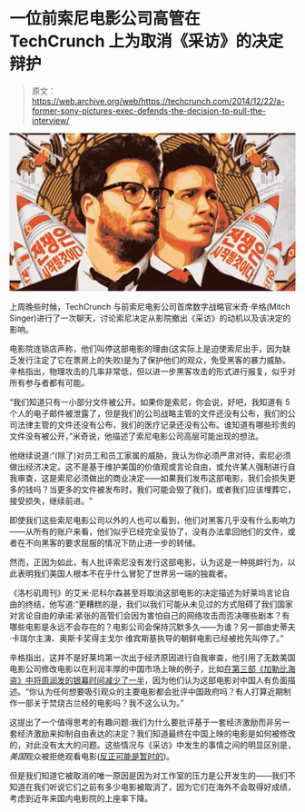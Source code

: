 # 一位前索尼电影公司高管在 TechCrunch 上为取消《采访》的决定辩护

> 原文：<https://web.archive.org/web/https://techcrunch.com/2014/12/22/a-former-sony-pictures-exec-defends-the-decision-to-pull-the-interview/>

![The Interview](img/66f83cdb7a8fcf783d2de8d47eb12832.png)

上周晚些时候，TechCrunch 与前索尼电影公司首席数字战略官米奇·辛格(Mitch Singer)进行了一次聊天，讨论索尼决定从影院撤出《采访》的动机以及该决定的影响。

电影院连锁店声称，他们叫停这部电影的理由(这实际上是迫使索尼出手，因为缺乏发行注定了它在票房上的失败)是为了保护他们的观众，免受黑客的暴力威胁。辛格指出，物理攻击的几率非常低，但以进一步黑客攻击的形式进行报复，似乎对所有参与者都有可能。

“我们知道只有一小部分文件被公开。如果你是索尼，你会说，好吧，我知道有 5 个人的电子邮件被泄露了，但是我们的公司战略主管的文件还没有公布，我们的公司法律主管的文件还没有公布，我们的医疗记录还没有公布。谁知道有哪些珍贵的文件没有被公开，”米奇说，他描述了索尼电影公司高层可能出现的想法。

他继续说道:“(除了)对员工和员工家属的威胁，我认为你必须严肃对待，索尼必须做出经济决定。这不是基于维护美国的价值观或言论自由，或允许某人强制进行自我审查，这是索尼必须做出的商业决定——如果我们发布这部电影，我们会损失更多的钱吗？当更多的文件被发布时，我们可能会毁了我们，或者我们应该埋葬它，接受损失，继续前进。"

即使我们这些索尼电影公司以外的人也可以看到，他们对黑客几乎没有什么影响力——从所有的账户来看，他们似乎已经完全妥协了，没有办法拿回他们的文件，或者在不向黑客的要求屈服的情况下防止进一步的转储。

然而，正因为如此，有人批评索尼没有发行这部电影，认为这是一种挑衅行为，以此表明我们美国人根本不在乎什么冒犯了世界另一端的独裁者。

《洛杉矶周刊》的艾米·尼科尔森甚至将取消这部电影的决定描述为好莱坞言论自由的终结，他写道:“更糟糕的是，我们以我们可能从未见过的方式阻碍了我们国家对言论自由的承诺:紧张的高管们会因为害怕自己的网络攻击而否决哪些剧本？有哪些电影是永远不会存在的？电影公司会保持沉默多久——为谁？另一部由史蒂夫·卡瑞尔主演、奥斯卡奖得主戈尔·维宾斯基执导的朝鲜电影已经被抢先叫停了。”

辛格指出，这并不是好莱坞第一次出于经济原因进行自我审查，他引用了无数美国电影公司修改电影以在利润丰厚的中国市场上映的例子，比如[在第三部《加勒比海盗》中将周润发的银幕时间减少了一半](https://web.archive.org/web/20221209040723/http://web.archive.org/web/20070618003655/http://www.cnn.com/2007/SHOWBIZ/Movies/06/15/china.pirates.ap/index.html)，因为他们认为这部电影对中国人有负面描述。“你认为任何想要吸引观众的主要电影都会批评中国政府吗？有人打算近期制作一部关于焚烧古兰经的电影吗？我不这么认为。”

这提出了一个值得思考的有趣问题:我们为什么要批评基于一套经济激励而非另一套经济激励来抑制自由表达的决定？我们知道最终在中国上映的电影是如何被修改的，对此没有太大的问题。这些情况与《采访》中发生的事情之间的明显区别是，*美国*观众被拒绝观看电影([反正可能是暂时的](https://web.archive.org/web/20221209040723/https://beta.techcrunch.com/2014/12/19/sonys-ceo-michael-lynton-we-have-not-given-in/))。

但是我们知道它被取消的唯一原因是因为对工作室的压力是公开发生的——我们不知道在我们听说它们之前有多少电影被取消了，因为它们在海外不会取得好成绩，考虑到近年来国内电影院的上座率下降。